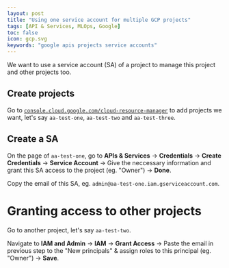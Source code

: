 ```yaml
---
layout: post
title: "Using one service account for multiple GCP projects"
tags: [API & Services, MLOps, Google]
toc: false
icon: gcp.svg
keywords: "google apis projects service accounts"
---
```


We want to use a service account (SA) of a project to manage this project and other projects too.

## Create projects

Go to [`console.cloud.google.com/cloud-resource-manager`](https://console.cloud.google.com/cloud-resource-manager) to add projects we want, let's say `aa-test-one`, `aa-test-two` and `aa-test-three`.



## Create a SA

On the page of `aa-test-one`, go to **APIs & Services** → **Credentials** → **Create Credentials** → **Service Account** → Give the neccessary information and grant this SA access to the project (eg. "Owner") → **Done**.

Copy the email of this SA, eg. `admin@aa-test-one.iam.gserviceaccount.com`.



# Granting access to other projects

Go to another project, let's say `aa-test-two`.

Navigate to **IAM and Admin** → **IAM** → **Grant Access** → Paste the email in previous step to the "New principals" & assign roles to this principal (eg. "Owner") → **Save**.
